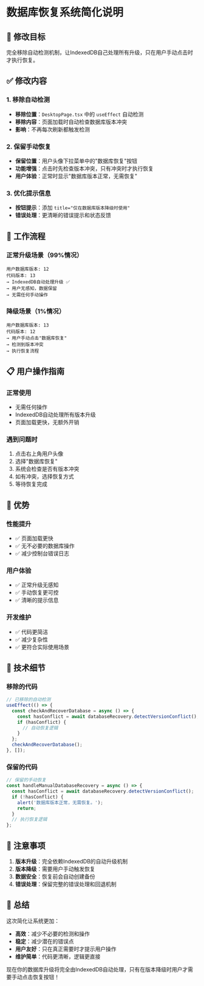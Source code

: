 # 数据库恢复系统简化说明

## 🎯 修改目标

完全移除自动检测机制，让IndexedDB自己处理所有升级，只在用户手动点击时才执行恢复。

## ✅ 修改内容

### 1. 移除自动检测
- **移除位置**：`DesktopPage.tsx` 中的 `useEffect` 自动检测
- **移除内容**：页面加载时自动检查数据库版本冲突
- **影响**：不再每次刷新都触发检测

### 2. 保留手动恢复
- **保留位置**：用户头像下拉菜单中的"数据库恢复"按钮
- **功能增强**：点击时先检查版本冲突，只有冲突时才执行恢复
- **用户体验**：正常时显示"数据库版本正常，无需恢复"

### 3. 优化提示信息
- **按钮提示**：添加 `title="仅在数据库版本降级时使用"`
- **错误处理**：更清晰的错误提示和状态反馈

## 🔄 工作流程

### 正常升级场景（99%情况）
```
用户数据库版本: 12
代码版本: 13
→ IndexedDB自动处理升级 ✅
→ 用户无感知，数据保留
→ 无需任何手动操作
```

### 降级场景（1%情况）
```
用户数据库版本: 13
代码版本: 12
→ 用户手动点击"数据库恢复"
→ 检测到版本冲突
→ 执行恢复流程
```

## 📋 用户操作指南

### 正常使用
- 无需任何操作
- IndexedDB自动处理所有版本升级
- 页面加载更快，无额外开销

### 遇到问题时
1. 点击右上角用户头像
2. 选择"数据库恢复"
3. 系统会检查是否有版本冲突
4. 如有冲突，选择恢复方式
5. 等待恢复完成

## 🚀 优势

### 性能提升
- ✅ 页面加载更快
- ✅ 无不必要的数据库操作
- ✅ 减少控制台错误日志

### 用户体验
- ✅ 正常升级无感知
- ✅ 手动恢复更可控
- ✅ 清晰的提示信息

### 开发维护
- ✅ 代码更简洁
- ✅ 减少复杂性
- ✅ 更符合实际使用场景

## 🔧 技术细节

### 移除的代码
```typescript
// 已移除的自动检测
useEffect(() => {
  const checkAndRecoverDatabase = async () => {
    const hasConflict = await databaseRecovery.detectVersionConflict();
    if (hasConflict) {
      // 自动恢复逻辑
    }
  };
  checkAndRecoverDatabase();
}, []);
```

### 保留的代码
```typescript
// 保留的手动恢复
const handleManualDatabaseRecovery = async () => {
  const hasConflict = await databaseRecovery.detectVersionConflict();
  if (!hasConflict) {
    alert('数据库版本正常，无需恢复。');
    return;
  }
  // 执行恢复逻辑
};
```

## 📝 注意事项

1. **版本升级**：完全依赖IndexedDB的自动升级机制
2. **版本降级**：需要用户手动触发恢复
3. **数据安全**：恢复前会自动创建备份
4. **错误处理**：保留完整的错误处理和回退机制

## 🎉 总结

这次简化让系统更加：
- **高效**：减少不必要的检测和操作
- **稳定**：减少潜在的错误点
- **用户友好**：只在真正需要时才提示用户操作
- **维护简单**：代码更清晰，逻辑更直接

现在你的数据库升级将完全由IndexedDB自动处理，只有在版本降级时用户才需要手动点击恢复按钮！
